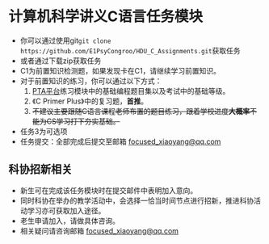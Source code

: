 # 计算机科学讲义C语言任务模块

- 你可以通过使用git`git clone https://github.com/E1PsyCongroo/HDU_C_Assignments.git`获取任务
- 或者通过下载zip获取任务
- C1为前置知识检测题，如果发现卡在C1，请继续学习前置知识。
- 对于前置知识的练习，你可以通过以下方式：
  1. [PTA平台](https://pintia.cn/)练习模块中的基础编程题目集以及考试中的基础等级。
  2. 《C Primer Plus》中的复习题，**首推**。
  3. ~~不建议主要跟随C语言课程老师布置的题目练习，跟着学校进度**大概率**不能为CS学习打下夯实基础。~~
- 任务3为可选项
- 任务提交：全部完成后提交至邮箱 <focused_xiaoyang@qq.com>

## 科协招新相关

- 新生可在完成该任务模块时在提交邮件中表明加入意向。
- 同时科协在举办的教学活动中，会选择一恰当时间节点进行招新，推进科协活动学习亦可获取加入途径。
- 老生申请加入，请做具体咨询。
- 相关疑问请咨询邮箱 <focused_xiaoyang@qq.com>
